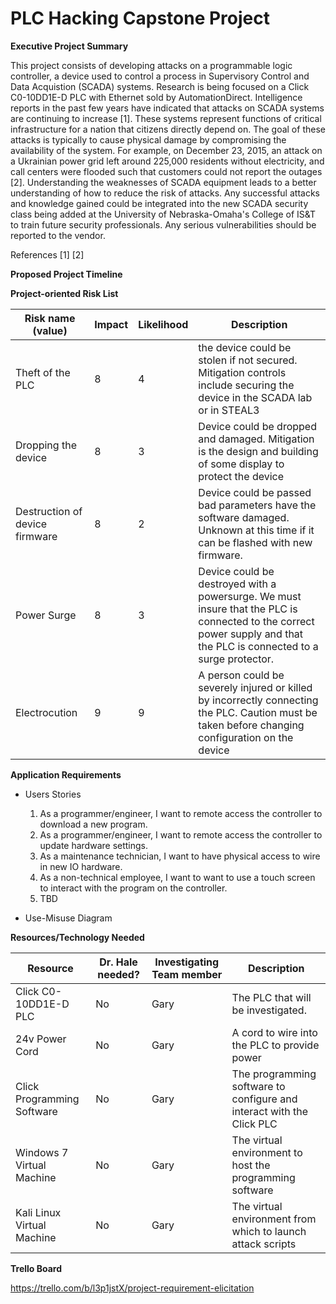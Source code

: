 
# PLC Hacking Capstone Project

<b>Executive Project Summary</b>

This project consists of developing attacks on a programmable logic controller, a device used to control a process in Supervisory Control and Data Acquistion (SCADA) systems. Research is being focused on a Click C0-10DD1E-D PLC with Ethernet sold by AutomationDirect. Intelligence reports in the past few years have indicated that attacks on SCADA systems are continuing to increase [1]. These systems represent functions of critical infrastructure for a nation that citizens directly depend on. The goal of these attacks is typically to cause physical damage by compromising the availability of the system. For example, on December 23, 2015, an attack on a Ukrainian power grid left around 225,000 residents without electricity, and call centers were flooded such that customers could not report the outages [2]. Understanding the weaknesses of SCADA equipment leads to a better understanding of how to reduce the risk of attacks. Any successful attacks and knowledge gained could be integrated into the new SCADA security class being added at the University of Nebraska-Omaha's College of IS&T to train future security professionals. Any serious vulnerabilities should be reported to the vendor.

References
[1]
[2]

<b>Proposed Project Timeline</b>

<b>Project-oriented Risk List</b>

|Risk name (value)  | Impact     | Likelihood | Description |
|-------------------|------------|------------|-------------|
| Theft of the PLC | 8 | 4 | the device could be stolen if not secured. Mitigation controls include securing the device in the SCADA lab or in STEAL3 |
| Dropping the device | 8 | 3 | Device could be dropped and damaged. Mitigation is the design and building of some display to protect the device |
| Destruction of device firmware | 8 | 2 | Device could be passed bad parameters have the software damaged. Unknown at this time if it can be flashed with new firmware. |
| Power Surge | 8 | 3 | Device could be destroyed with  a powersurge. We must insure that the PLC is connected to the correct power supply and that the PLC is connected to a surge protector. |
| Electrocution | 9 | 9 | A person could be severely injured or killed by incorrectly connecting the PLC. Caution must be taken before changing configuration on the device |

<b>Application Requirements</b>

- Users Stories
  1. As a programmer/engineer, I want to remote access the controller to download a new program.
  2. As a programmer/engineer, I want to remote access the controller to update hardware settings.
  3. As a maintenance technician, I want to have physical access to wire in new IO hardware.
  4. As a non-technical employee, I want to want to use a touch screen to interact with the program on the controller.
  5. TBD

- Use-Misuse Diagram

<b>Resources/Technology Needed</b>

|Resource  | Dr. Hale needed? | Investigating Team member | Description |
|----------|------------------|---------------------------|-------------|
|Click C0-10DD1E-D PLC | No | Gary | The PLC that will be investigated. |
|24v Power Cord | No | Gary | A cord to wire into the PLC to provide power |
|Click Programming Software | No | Gary | The programming software to configure and interact with the Click PLC |
|Windows 7 Virtual Machine | No | Gary | The virtual environment to host the programming software |
|Kali Linux Virtual Machine| No | Gary | The virtual environment from which to launch attack scripts |

<b>Trello Board</b>

https://trello.com/b/l3p1jstX/project-requirement-elicitation
